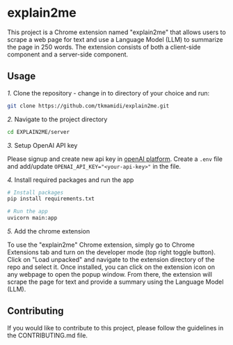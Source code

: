 # explain2me

This project is a Chrome extension named "explain2me" that allows users to scrape a web page for text and use a Language
Model (LLM) to summarize the page in 250 words. The extension consists of both a client-side component and a server-side component.

## Usage

*1.* Clone the repository - change in to directory of your choice and run:

```sh
git clone https://github.com/tkmamidi/explain2me.git
```

*2.* Navigate to the project directory

```sh
cd EXPLAIN2ME/server
```

*3.* Setup OpenAI API key

Please signup and create new api key in [openAI platform](https://platform.openai.com/api-keys). Create a `.env` file
and add/update `OPENAI_API_KEY="<your-api-key>"` in the file.

*4.* Install required packages and run the app

```sh
# Install packages
pip install requirements.txt

# Run the app
uvicorn main:app
```

*5.* Add the chrome extension

To use the "explain2me" Chrome extension, simply go to Chrome Extensions tab and turn on the developer mode (top right
toggle button). Click on "Load unpacked" and navigate to the extension directory of the repo and select it. Once
installed, you can click on the extension icon on any webpage to open the popup window. From there, the extension will
scrape the page for text and provide a summary using the Language Model (LLM).

## Contributing

If you would like to contribute to this project, please follow the guidelines in the CONTRIBUTING.md file.
